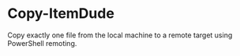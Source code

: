# Copy-ItemDude
Copy exactly one file from the local machine to a remote target using PowerShell remoting.
